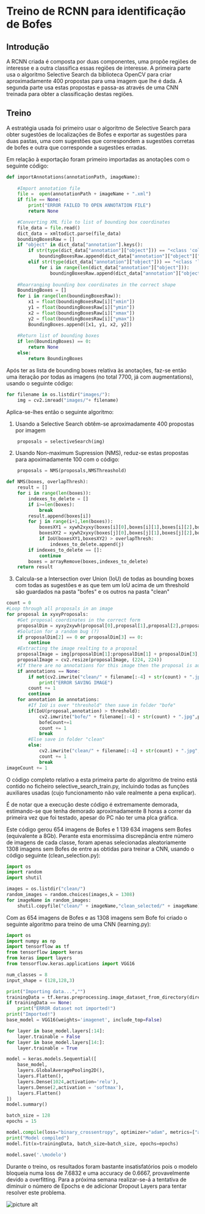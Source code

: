 # Treino de RCNN para identificação de Bofes

## Introdução
A RCNN criada é composta por duas componentes, uma propõe regiões de interesse e a outra classifica essas regiões de interesse.
A primeira parte usa o algoritmo Selective Search da biblioteca OpenCV para criar aproximadamente 400 propostas para uma imagem que lhe é dada.
A segunda parte usa estas propostas e passa-as através de uma CNN treinada para obter a classificação destas regiões.

## Treino

A estratégia usada foi primeiro usar o algoritmo de Selective Search para obter sugestões de localizações de Bofes e exportar as sugestões para duas pastas, uma com sugestões que correspondem a sugestões corretas de bofes e outra que corresponde a sugestões erradas.

Em relação à exportação foram primeiro importadas as anotações com o seguinte código:

```python
def importAnnotations(annotationPath, imageName):
    
    #Import annotation file
    file =  open(annotationPath + imageName + ".xml")
    if file == None:
        print("ERROR FAILED TO OPEN ANNOTATION FILE")
        return None

    #Converting XML file to list of bounding box coordinates    
    file_data = file.read()
    dict_data = xmltodict.parse(file_data)
    boundingBoxesRaw = []
    if "object" in dict_data["annotation"].keys():
        if str(type(dict_data["annotation"]["object"])) == "<class 'collections.OrderedDict'>":
            boundingBoxesRaw.append(dict_data["annotation"]["object"]["bndbox"])
        elif str(type(dict_data["annotation"]["object"])) == "<class 'list'>":
            for i in range(len(dict_data["annotation"]["object"])):
                boundingBoxesRaw.append(dict_data["annotation"]["object"][i]["bndbox"])
    
    #Rearranging bounding box coordinates in the correct shape
    BoundingBoxes = []
    for i in range(len(boundingBoxesRaw)):
        x1 = float(boundingBoxesRaw[i]["xmin"])
        y1 = float(boundingBoxesRaw[i]["ymin"])
        x2 = float(boundingBoxesRaw[i]["xmax"])
        y2 = float(boundingBoxesRaw[i]["ymax"])
        BoundingBoxes.append([x1, y1, x2, y2])
    
    #Return list of bounding boxes
    if len(BoundingBoxes) == 0:
        return None
    else:
        return BoundingBoxes
```

Após ter as lista de bounding boxes relativa às anotações, faz-se então uma iteração por todas as imagens (no total 7700, já com augmentations), usando o seguinte código:

```python
for filename in os.listdir("images/"):
    img = cv2.imread("images/"+ filename)
```

Aplica-se-lhes então o seguinte algoritmo:

1. Usando a Selective Search obtêm-se aproximadamente 400 propostas por imagem
```python
    proposals = selectiveSearch(img)
```
2. Usando Non-maximum Supression (NMS), reduz-se estas propostas para apoximadamente 100 com o código:
```python
    proposals = NMS(proposals,NMSThreashold)
```
```python
def NMS(boxes, overlapThresh):
    result = []
    for i in range(len(boxes)):
        indexes_to_delete = []
        if i>=len(boxes):
            break
        result.append(boxes[i])
        for j in range(i+1,len(boxes)):
            boxesXY1 = xywh2xyxy(boxes[i][0],boxes[i][1],boxes[i][2],boxes[i][3])
            boxesXY2 = xywh2xyxy(boxes[j][0],boxes[j][1],boxes[j][2],boxes[j][3])
            if IoU(boxesXY1,boxesXY2) > overlapThresh:
                indexes_to_delete.append(j)
        if indexes_to_delete == []:
            continue
        boxes = arrayRemove(boxes,indexes_to_delete)
    return result
```

3. Calcula-se a Intersection over Union (IoU) de todas as bounding boxes com todas as sugestões e as que tem um IoU acima de um threshold são guardados na pasta "bofes" e os outros na pasta "clean"

```python
count = 0
#Loop through all proposals in an image
for proposal in xyxyProposals:
    #Get proposal coordinates in the correct form
    proposalDim = xyxy2xywh(proposal[0],proposal[1],proposal[2],proposal[3])
    #Solution for a random bug (?)
    if proposalDim[2] == 0 or proposalDim[3] == 0:
        continue
    #Extracting the image realting to a proposal
    proposalImage = img[proposalDim[1]:proposalDim[1] + proposalDim[3], proposalDim[0]:proposalDim[0] + proposalDim[2]]
    proposalImage = cv2.resize(proposalImage, (224, 224))
    #If there are no annotations for this image then the proposal is automatically considered not to be a "Bofe"
    if annotations == None:
        if not(cv2.imwrite("clean/" + filename[:-4] + str(count) + ".jpg",proposalImage)):
            print("ERROR SAVING IMAGE")
        count += 1
        continue
    for annotation in annotations:
        #If IoU is over "threshold" then save in folder "bofe" 
        if(IoU(proposal,annotation) > threshold):
            cv2.imwrite("bofe/" + filename[:-4] + str(count) + ".jpg",proposalImage)
            bofeCount+=1
            count += 1
            break
        #Else save in folder "clean"
        else:
            cv2.imwrite("clean/" + filename[:-4] + str(count) + ".jpg",proposalImage)
            count += 1
            break
imageCount += 1
```


O código completo relativo a esta primeira parte do algoritmo de treino está contido no ficheiro selective_search_train.py, incluindo todas as funções auxiliares usadas (cujo funcionamento não vale realmente a pena explicar).

É de notar que a execução deste código é extremamente demorada, estimando-se que tenha demorado aproximadamente 8 horas a correr da primeira vez que foi testado, apesar do PC não ter uma plca gráfica.

Este código gerou 654 imagens de Bofes e 1 139 634 imagens sem Bofes (equivalente a 8Gb). Perante esta enormíssima discrepância entre número de imagens de cada classe, foram apenas selecionadas aleatoriamente 1308 imagens sem Bofes de entre as obtidas para treinar a CNN, usando o código seguinte (clean_selection.py):

```python
import os
import random
import shutil

images = os.listdir("clean/")
random_images = random.choices(images,k = 1308)
for imageName in random_images:
    shutil.copyfile("clean/" + imageName,"clean_selected/" + imageName)
```

Com as 654 imagens de Bofes e as 1308 imagens sem Bofe foi criado o seguinte algoritmo para treino de uma CNN (learning.py):

```python
import os
import numpy as np
import tensorflow as tf
from tensorflow import keras
from keras import layers
from tensorflow.keras.applications import VGG16

num_classes = 8
input_shape = (128,128,3)

print("Importing data...","")
trainingData = tf.keras.preprocessing.image_dataset_from_directory(directory = "C:\estagio\\neural_networks\Projeto\modelo\\train",image_size=(224,224), label_mode = 'binary')
if trainingData == None:
    print("ERROR dataset not imported!")
print("Imported!")
base_model = VGG16(weights='imagenet', include_top=False)

for layer in base_model.layers[:14]:
    layer.trainable = False
for layer in base_model.layers[14:]:
    layer.trainable = True

model = keras.models.Sequential([
    base_model,
    layers.GlobalAveragePooling2D(),
    layers.Flatten(),
    layers.Dense(1024,activation='relu'),
    layers.Dense(2,activation = 'softmax'),
    layers.Flatten()
])
model.summary()

batch_size = 128
epochs = 15

model.compile(loss="binary_crossentropy", optimizer="adam", metrics=["accuracy"])
print("Model compiled")
model.fit(x=trainingData, batch_size=batch_size, epochs=epochs)

model.save('.\modelo')
```

Durante o treino, os resultados foram bastante insatisfatórios pois o modelo bloqueia numa loss de 7.6832 e uma accuracy de 0.6667, provavelmente devido a overfitting. Para a próxima semana realizar-se-á a tentativa de diminuir o número de Epochs e de adicionar Dropout Layers para tentar resolver este problema.

![picture alt](https://imgur.com/thqRKfg "Resultados do treino")